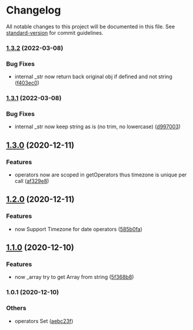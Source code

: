 # Changelog

All notable changes to this project will be documented in this file. See [standard-version](https://github.com/conventional-changelog/standard-version) for commit guidelines.

### [1.3.2](https://bitbucket.org/ttessarolo/safe-evaluate-expression/branches/compare/v1.3.1%0Dv1.3.2) (2022-03-08)


### Bug Fixes

* internal _str now return back original obj if defined and not string ([f403ec0](https://github.com/ttessarolo/safe-evaluate-expression/commits/f403ec0779a84d1fd593ccb97caed76a0dd34d5f))

### [1.3.1](https://bitbucket.org/ttessarolo/safe-evaluate-expression/branches/compare/v1.3.0%0Dv1.3.1) (2022-03-08)


### Bug Fixes

* internal _str now keep string as is (no trim, no lowercase) ([d997003](https://github.com/ttessarolo/safe-evaluate-expression/commits/d997003a26693f53297bac176a967bb8c2a9435c))

## [1.3.0](https://bitbucket.org/ttessarolo/safe-evaluate-expression/branches/compare/v1.2.0%0Dv1.3.0) (2020-12-11)


### Features

* operators now are scoped in getOperators thus timezone is unique per call ([af329e8](https://github.com/ttessarolo/safe-evaluate-expression/commits/af329e8d8cc2c4f5eb1f5f18064d97579e90dc65))

## [1.2.0](https://bitbucket.org/ttessarolo/safe-evaluate-expression/branches/compare/v1.1.0%0Dv1.2.0) (2020-12-11)


### Features

* now Support Timezone for date operators ([585b0fa](https://github.com/ttessarolo/safe-evaluate-expression/commits/585b0fafd29b4f277f120bc39db9530013515210))

## [1.1.0](https://bitbucket.org/ttessarolo/safe-evaluate-expression/branches/compare/v1.0.1%0Dv1.1.0) (2020-12-10)


### Features

* now _array try to get Array from string ([5f368b8](https://github.com/ttessarolo/safe-evaluate-expression/commits/5f368b8fa20b79fce71b426abf6a3cb1510f02ba))

### 1.0.1 (2020-12-10)


### Others

* operators Set ([aebc23f](https://github.com/ttessarolo/safe-evaluate-expression/commits/aebc23ffaa25dd74153a42129cc00a5dc3c207e3))
